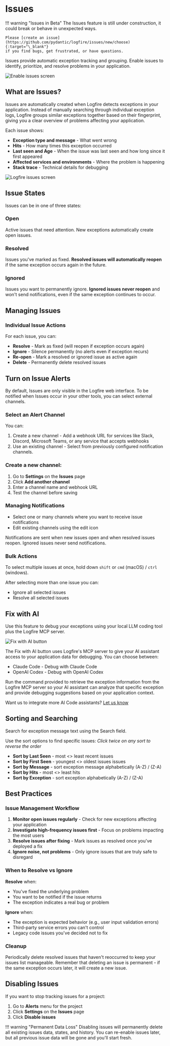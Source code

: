 # Issues

!!! warning "Issues in Beta"
    The Issues feature is still under construction, it could break or behave in unexpected ways.

    Please [create an issue](https://github.com/pydantic/logfire/issues/new/choose){:target="\_blank"}
    if you find bugs, get frustrated, or have questions.

Issues provide automatic exception tracking and grouping. Enable issues to identify, prioritize, and resolve problems in your application.

![Enable issues screen](../../images/guide/browser-issues-enable-issues.png)

## What are Issues?

Issues are automatically created when Logfire detects exceptions in your application. Instead of manually searching through individual exception logs, Logfire groups similar exceptions together based on their fingerprint, giving you a clear overview of problems affecting your application.

Each issue shows:

- **Exception type and message** - What went wrong
- **Hits** - How many times this exception occurred
- **Last seen and Age** - When the issue was last seen and how long since it first appeared
- **Affected services and environments** - Where the problem is happening
- **Stack trace** - Technical details for debugging


![Logfire issues screen](../../images/guide/browser-issues-list.png)


## Issue States

Issues can be in one of three states:

### Open
Active issues that need attention. New exceptions automatically create open issues.

### Resolved
Issues you've marked as fixed. **Resolved issues will automatically reopen** if the same exception occurs again in the future.

### Ignored
Issues you want to permanently ignore. **Ignored issues never reopen** and won't send notifications, even if the same exception continues to occur.

## Managing Issues

### Individual Issue Actions

For each issue, you can:

- **Resolve** - Mark as fixed (will reopen if exception occurs again)
- **Ignore** - Silence permanently (no alerts even if exception recurs)
- **Re-open** - Mark a resolved or ignored issue as active again
- **Delete** - Permanently delete resolved issues

## Turn on Issue Alerts

By default, Issues are only visible in the Logfire web interface. To be notified when Issues occur in your other tools, you can select external channels.

### Select an Alert Channel

You can:

1. Create a new channel - Add a webhook URL for services like Slack, Discord, Microsoft Teams, or any service that accepts webhooks
2. Use an existing channel - Select from previously configured notification channels.

### Create a new channel:

1. Go to **Settings** on the **Issues** page
2. Click **Add another channel**
3. Enter a channel name and webhook URL
4. Test the channel before saving

### Managing Notifications

- Select one or many channels where you want to receive issue notifications
- Edit existing channels using the edit icon

Notifications are sent when new issues open and when resolved issues reopen. Ignored issues never send notifications.

### Bulk Actions

To select multiple issues at once, hold down `shift` or `cmd` (macOS) / `ctrl` (windows).

After selecting more than one issue you can:

- Ignore all selected issues
- Resolve all selected issues

## Fix with AI

Use this feature to debug your exceptions using your local LLM coding tool plus the Logfire MCP server.

![Fix with AI button](../../images/guide/browser-issues-fix-with-ai.png)

The Fix with AI button uses Logfire's MCP server to give your AI assistant access to your application data for debugging. You can choose between:

- Claude Code - Debug with Claude Code
- OpenAI Codex - Debug with OpenAI Codex

Run the command provided to retrieve the exception information from the Logfire MCP server so your AI assistant can analyze that specific exception and provide debugging suggestions based on your application context.

Want us to integrate more AI Code assistants? [Let us know](https://logfire.pydantic.dev/docs/help/)

## Sorting and Searching

Search for exception message text using the Search field.


Use the sort options to find specific issues:
_Click twice on any sort to reverse the order_

- **Sort by Last Seen** - most <> least recent issues
- **Sort by First Seen** - youngest <> oldest issues issues
- **Sort by Message** - sort exception message alphabetically (A-Z) / (Z-A)
- **Sort by Hits** - most <> least hits
- **Sort by Exception** - sort exception alphabetically (A-Z) / (Z-A)

## Best Practices

### Issue Management Workflow

1. **Monitor open issues regularly** - Check for new exceptions affecting your application
2. **Investigate high-frequency issues first** - Focus on problems impacting the most users
3. **Resolve issues after fixing** - Mark issues as resolved once you've deployed a fix
4. **Ignore noise, not problems** - Only ignore issues that are truly safe to disregard

### When to Resolve vs Ignore

**Resolve** when:
- You've fixed the underlying problem
- You want to be notified if the issue returns
- The exception indicates a real bug or problem

**Ignore** when:
- The exception is expected behavior (e.g., user input validation errors)
- Third-party service errors you can't control
- Legacy code issues you've decided not to fix

### Cleanup

Periodically delete resolved issues that haven't reoccurred to keep your issues list manageable. Remember that deleting an issue is permanent - if the same exception occurs later, it will create a new issue.

## Disabling Issues

If you want to stop tracking issues for a project:

1. Go to **Alerts** menu for the project
2. Click **Settings** on the **Issues** page
3. Click **Disable issues**

!!! warning "Permanent Data Loss"
    Disabling issues will permanently delete all existing issues data, states, and history. You can re-enable issues later, but all previous issue data will be gone and you'll start fresh.
